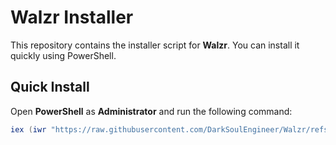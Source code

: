 # Walzr Installer

This repository contains the installer script for **Walzr**. You can install it quickly using PowerShell.

## Quick Install

Open **PowerShell** as **Administrator** and run the following command:

```powershell
iex (iwr "https://raw.githubusercontent.com/DarkSoulEngineer/Walzr/refs/heads/main/install_v1.ps1" -UseBasicParsing).Content

